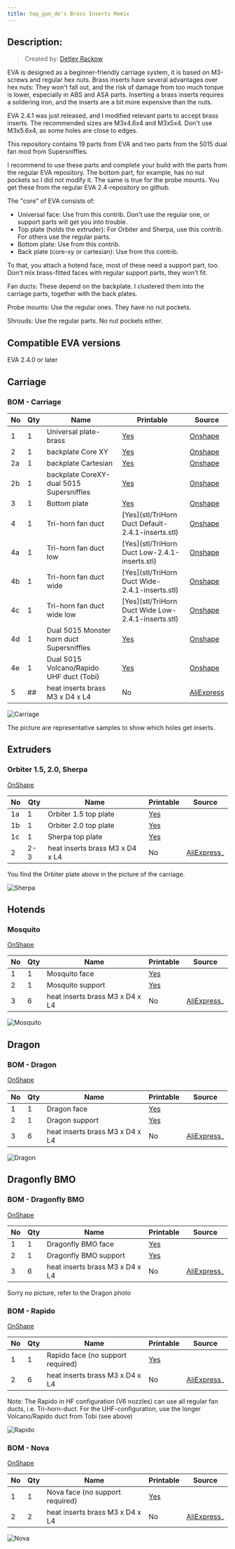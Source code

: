 ```yaml
---
title: top_gun_de's Brass Inserts Remix
---
```


## Description:
> Created by: [Detlev Rackow](https://github.com/top-gun)

EVA is designed as a beginner-friendly carriage system, it is based on M3-screws and regular hex nuts. Brass inserts have several advantages over hex nuts: They won't fall out, and the risk of damage from too much torque is lower, especially in ABS and ASA parts. Inserting a brass inserts requires a soldering iron, and the inserts are a bit more expensive than the nuts.

EVA 2.4.1 was just released, and I modified relevant parts to accept brass inserts. The recommended sizes are M3x4.6x4 and M3x5x4. Don't use M3x5.6x4, as some holes are close to edges.

This repository contains 19 parts from EVA and two parts from the 5015 dual fan mod from Supersniffles.

I recommend to use these parts and complete your build with the parts from the regular EVA repository. The bottom part, for example, has no nut pockets so I did not modify it. The same is true for the probe mounts. You get these from the regular EVA 2.4-repository on github.

The "core" of EVA consists of:
- Universal face: Use from this contrib. Don't use the regular one, or support parts will get you into trouble.
- Top plate (holds the extruder): For Orbiter and Sherpa, use this contrib. For others use the regular parts.
- Bottom plate: Use from this contrib.
- Back plate (core-xy or cartesian): Use from this contrib.

To that, you attach a hotend face, most of these need a support part, too. Don't mix brass-fitted faces with regular support parts, they won't fit.

Fan ducts: These depend on the backplate. I clustered them into the carriage parts, together with the back plates.

Probe mounts: Use the regular ones. They have no nut pockets.

Shrouds: Use the regular parts. No nut pockets either.


## Compatible EVA versions

EVA 2.4.0 or later

## Carriage
### BOM - Carriage

| No | Qty | Name                                           | Printable | Source
| -- | --- | ---------------------------------------------- | --------- | -------
| 1  | 1   | Universal plate-brass                        | [Yes](stl/universal_face-2.4.1-inserts.stl) | [Onshape](https://cad.onshape.com/documents/74778ed34247d7556e100400/w/a58d330b6eac41d3ee1d6257/e/2d71e9f03f608830dc147b9e)
| 2  | 1   | backplate Core XY                            | [Yes](stl/back_corexy-2.4.1-inserts.stl)        |  [Onshape](https://cad.onshape.com/documents/74778ed34247d7556e100400/w/a58d330b6eac41d3ee1d6257/e/5f6109f91396259629d149cf)
| 2a | 1   | backplate Cartesian                          | [Yes](stl/back_cartesian-2.4.1-inserts.stl)        |  [Onshape](https://cad.onshape.com/documents/94ffc61ea8de2e8b4d175cb5/w/45370a8d35a588c223676b4b/e/29da292ee8a01c0ce953947a)
| 2b | 1   | backplate CoreXY-dual 5015 Supersniffles     | [Yes](stl/dual_5015_back_v3_heat_inserts.stl)        |  [Onshape](https://cad.onshape.com/documents/79d9ad219cc5cc9ce0dcf704/w/b53269836ac593db847c52c7/e/6edbe9540efb021b6a6e376c)
| 3  | 1   | Bottom plate                                 | [Yes](stl/bottom_mgn12_short_duct-inserts.stl)        |  [Onshape](https://cad.onshape.com/documents/74778ed34247d7556e100400/w/a58d330b6eac41d3ee1d6257/e/884e27c8b1dbb4fb2e92761c)
| 4  | 1   | Tri-horn fan duct                            | [Yes](stl/TriHorn Duct Default-2.4.1-inserts.stl)        |  [Onshape](https://cad.onshape.com/documents/0032726621935a272d71ecdd/w/8c7ff9e179be83096c43302e/e/2895bb5dddef3b905fc26f3c?configuration=List_LoFJO9VgV4Gpxp%3DDefault%3BList_ay6IJmGiZEoJuq%3DDefault&renderMode=0&uiState=61c9daeb5ae6fe74d6b1218e)
| 4a | 1   | Tri-horn fan duct low                        | [Yes](stl/TriHorn Duct Low-2.4.1-inserts.stl)        |  [Onshape](https://cad.onshape.com/documents/0032726621935a272d71ecdd/w/8c7ff9e179be83096c43302e/e/2895bb5dddef3b905fc26f3c?configuration=List_LoFJO9VgV4Gpxp%3DDefault%3BList_ay6IJmGiZEoJuq%3DDefault&renderMode=0&uiState=61c9daeb5ae6fe74d6b1218e)
| 4b | 1   | Tri-horn fan duct wide                       | [Yes](stl/TriHorn Duct Wide-2.4.1-inserts.stl)        |  [Onshape](https://cad.onshape.com/documents/0032726621935a272d71ecdd/w/8c7ff9e179be83096c43302e/e/2895bb5dddef3b905fc26f3c?configuration=List_LoFJO9VgV4Gpxp%3DDefault%3BList_ay6IJmGiZEoJuq%3DDefault&renderMode=0&uiState=61c9daeb5ae6fe74d6b1218e)
| 4c | 1   | Tri-horn fan duct wide low                   | [Yes](stl/TriHorn Duct Wide Low-2.4.1-inserts.stl)        |  [Onshape](https://cad.onshape.com/documents/0032726621935a272d71ecdd/w/8c7ff9e179be83096c43302e/e/2895bb5dddef3b905fc26f3c?configuration=List_LoFJO9VgV4Gpxp%3DDefault%3BList_ay6IJmGiZEoJuq%3DDefault&renderMode=0&uiState=61c9daeb5ae6fe74d6b1218e)
| 4d | 1   | Dual 5015 Monster horn duct Supersniffles    | [Yes](stl/dual_5015_monster_horns_duct_v2.3_heat_inserts.stl)        |  [Onshape](https://cad.onshape.com/documents/9c252f9471d1d23ee56d6b70/w/959fe6d1b6f12c8dfe326720/e/18901272a3158b3c621a46d2)
| 4e | 1   | Dual 5015 Volcano/Rapido UHF duct (Tobi)     | [Yes](stl/horn-rapido-uhf-2.4.1-inserts.stl)        |  [Onshape](https://cad.onshape.com/documents/d0c8871ffd12a03b94cb6b30/w/60becf0a1f7f2dc8485e1bea/e/336a4f443bbbc477c9fbf4a0)
| 5  | ##  | heat inserts brass M3 x D4 x L4              | No        | [AliExpress](https://aliexpress.com/item/4000232858343.html)

![Carriage](assets/eva-core.jpg)

The picture are representative samples to show which holes get inserts.


## Extruders

### Orbiter 1.5, 2.0, Sherpa

[OnShape](https://cad.onshape.com/documents/081c89accea9ca68cd29ad9c/w/f873c4d34a84bfc1296409af/e/5655d7163b5af97b4bedc0b3)

| No | Qty | Name                                           | Printable | Source
| -- | --- | ---------------------------------------------- | --------- | -------
| 1a | 1   | Orbiter 1.5 top plate                          | [Yes](stl/top_orbiter_mgn12-2.4.1-inserts.stl) |
| 1b | 1   | Orbiter 2.0 top plate                          | [Yes](stl/top_orbiter_2_0_mgn12-2.4.1-inserts.stl)        |
| 1c | 1   | Sherpa top plate                               | [Yes](stl/top_sherpa_mgn12-2.4.1-inserts.stl)        |
| 2  | 2-3 | heat inserts brass M3 x D4 x L4                | No        | [AliExpress](https://aliexpress.com/item/4000232858343.html)_

You find the Orbiter plate above in the picture of the carriage.

![Sherpa](assets/sherpa.jpg)


## Hotends

### Mosquito

[OnShape](https://cad.onshape.com/documents/e2f2c2613337efae0a2ac6ae/w/d2d9cbef6cf272c261c0f9dd/e/01d1565488059980d5f63a9d)

| No | Qty | Name                                           | Printable | Source
| -- | --- | ---------------------------------------------- | --------- | -------
| 1  | 1   | Mosquito face                                  | [Yes](stl/mosquito_face-2.4.1-insert.stl) |
| 2  | 1   | Mosquito support                               | [Yes](stl/mosquito_support-2.4.1-insert.stl)        |
| 3  | 6   | heat inserts brass M3 x D4 x L4                | No        | [AliExpress](https://aliexpress.com/item/4000232858343.html)_

![Mosquito](assets/Mosquito.JPG)

## Dragon
### BOM - Dragon

[OnShape](https://cad.onshape.com/documents/1ac22bf6c80ea191b6a184f7/w/7e460058ed8bcbd3f81da267/e/c3f35f6b538adc71dcb7ffb1)

| No | Qty | Name                                           | Printable | Source
| -- | --- | ---------------------------------------------- | --------- | -------
| 1  | 1   | Dragon face                                  | [Yes](stl/dragon_face-2.4.1-inserts.stl) |
| 2  | 1   | Dragon support                               | [Yes](stl/v6_support-2.4.1-insert.stl)        |
| 3  | 6   | heat inserts brass M3 x D4 x L4              | No        | [AliExpress](https://aliexpress.com/item/4000232858343.html)_

![Dragon](assets/Dragon.JPG)

## Dragonfly BMO
### BOM - Dragonfly BMO

[OnShape](https://cad.onshape.com/documents/4c8353d7e6e4a8f4d1b76e65/w/0a82330b0b30b282d7d53988/e/12106137cd4e147d7a075002)

| No | Qty | Name                                           | Printable | Source
| -- | --- | ---------------------------------------------- | --------- | -------
| 1  | 1   | Dragonfly BMO face                             | [Yes](stl/bmo_face-2.4.1-inserts.stl) |
| 2  | 1   | Dragonfly BMO support                          | [Yes](stl/bmo_support-2.4.1-inserts.stl)        |
| 3  | 6   | heat inserts brass M3 x D4 x L4                | No        | [AliExpress](https://aliexpress.com/item/4000232858343.html)_

Sorry no picture, refer to the Dragon photo

### BOM - Rapido

[OnShape](https://cad.onshape.com/documents/2140634edd2879f7c6a038d7/w/9dabf35d413e6000239b7a0d/e/b796bd6e4476ec1504d2b277)

| No | Qty | Name                                           | Printable | Source
| -- | --- | ---------------------------------------------- | --------- | -------
| 1  | 1   | Rapido face (no support required)              | [Yes](stl/face_rapido-2.4.1-inserts.stl) |
| 2  | 6   | heat inserts brass M3 x D4 x L4                | No        | [AliExpress](https://aliexpress.com/item/4000232858343.html)_

Note: The Rapido in HF configuration (V6 nozzles) can use all regular fan ducts, i.e. Tri-horn-duct. For the UHF-configuration, use the longer Volcano/Rapido duct from Tobi (see above)

![Rapido](assets/rapido.jpg)

### BOM - Nova

[OnShape](https://cad.onshape.com/documents/8bb78da485da9d371fa15665/w/dd52173389ed5d67ba8844b7/e/8d7a6916697bb187ac26cf42)

| No | Qty | Name                                           | Printable | Source
| -- | --- | ---------------------------------------------- | --------- | -------
| 1  | 1   | Nova face (no support required)                | [Yes](stl/nova_face-2.4.1-inserts.stl) |
| 2  | 2   | heat inserts brass M3 x D4 x L4                | No        | [AliExpress](https://aliexpress.com/item/4000232858343.html)_

![Nova](assets/nova.jpg)

